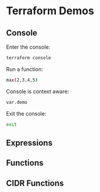 # Terraform Demos

## Console

Enter the console:

```bash
terraform console
```

Run a function:

```bash
max(2,3,4,5)
```

Console is context aware:

```bash
var.demo
```

Exit the console:

```bash
exit
```

## Expressions

## Functions

## CIDR Functions

